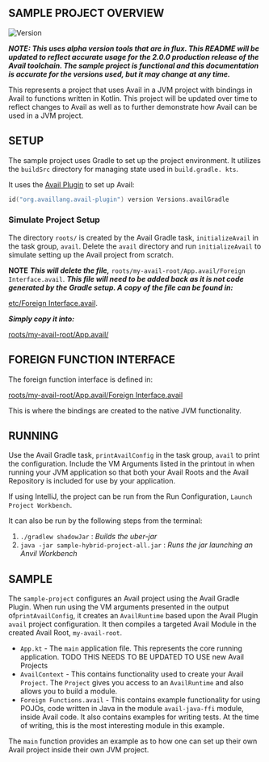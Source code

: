 SAMPLE PROJECT OVERVIEW
--------------------------------------------------------------------------------

![Version](https://img.shields.io/badge/v2.0.0.alpha01-0f824e)

***NOTE: This uses alpha version tools that are in flux. This README will be***
***updated to reflect accurate usage for the 2.0.0 production release of the***
***Avail toolchain. The sample project is functional and this documentation***
***is accurate for the versions used, but it may change at any time.***

This represents a project that uses Avail in a JVM project with bindings in 
Avail to functions written in Kotlin. This project will be updated over time to 
reflect changes to Avail as well as to further demonstrate how Avail can be 
used in a JVM project.

SETUP
--------------------------------------------------------------------------------
The sample project uses Gradle to set up the project environment. It 
utilizes the `buildSrc` directory for managing state used in `build.gradle.
kts`.

It uses the [Avail Plugin](https://github.com/AvailLang/gradle-plugin/tree/development) to set up Avail:

```kotlin
id("org.availlang.avail-plugin") version Versions.availGradle
```

### Simulate Project Setup
The directory `roots/` is created by the Avail Gradle task, `initializeAvail` 
in the task group, `avail`. Delete the `avail` directory and run 
`initializeAvail` to simulate setting up the Avail project from scratch.

**NOTE** ***This will delete the file,***
`roots/my-avail-root/App.avail/Foreign Interface.avail`. 
***This file will need to be added back as it is not code generated by the***
***Gradle setup. A copy of the file can be found in:*** 

[etc/Foreign Interface.avail](etc/Foreign%20Interface.avail).

***Simply copy it into:***

[roots/my-avail-root/App.avail/](roots/my-avail-root/App.avail)

FOREIGN FUNCTION INTERFACE
--------------------------------------------------------------------------------

The foreign function interface is defined in:

[roots/my-avail-root/App.avail/Foreign Interface.avail](roots/my-avail-root/App.avail/Foreign%20Interface.avail)

This is where the bindings are created to the native JVM functionality.

RUNNING
--------------------------------------------------------------------------------
Use the Avail Gradle task, `printAvailConfig` in the task group, `avail` to 
print the configuration. Include the VM Arguments listed in the printout in 
when running your JVM application so that both your Avail Roots and the 
Avail Repository is included for use by your application.

If using IntelliJ, the project can be run from the Run Configuration, 
`Launch Project Workbench`.

It can also be run by the following steps from the terminal:
1. `./gradlew shadowJar` : *Builds the uber-jar*
2. `java -jar sample-hybrid-project-all.jar` : *Runs the jar launching an* 
   *Anvil Workbench*

SAMPLE
--------------------------------------------------------------------------------
The `sample-project` configures an Avail project using the Avail Gradle Plugin. 
When run using the VM arguments presented in the output of`printAvailConfig`, 
it creates an `AvailRuntime` based upon the Avail Plugin `avail` project 
configuration. It then compiles a targeted Avail Module in the created 
Avail Root, `my-avail-root`.
 * `App.kt` - The `main` application file. This represents the core running 
   application. TODO THIS NEEDS TO BE UPDATED TO USE new Avail Projects
 * `AvailContext` - This contains functionality used to create your Avail 
   `Project`. The `Project` gives you access to an `AvailRuntime` and also 
   allows you to build a module. 
 * `Foreign Functions.avail` - This contains example functionality for using
   POJOs, code written in Java in the module `avail-java-ffi` module, inside 
   Avail code. It also contains examples for writing tests. At the time of
   writing, this is the most interesting module in this example.

The `main` function provides an example as to how one can set up their own 
Avail project inside their own JVM project.
